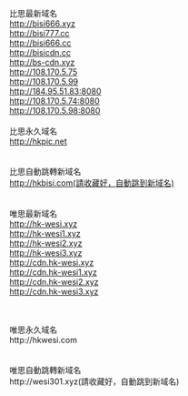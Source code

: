 比思最新域名<br>
http://bisi666.xyz<br>
http://bisi777.cc<br>
http://bisi666.cc<br>
http://bisicdn.cc<br>
http://bs-cdn.xyz<br>
http://108.170.5.75<br>
http://108.170.5.99<br>
http://184.95.51.83:8080<br>
http://108.170.5.74:8080<br>
http://108.170.5.98:8080<br>
<br>
比思永久域名<br>
http://hkpic.net<br>
<br>
<br>
比思自動跳轉新域名<br>
http://hkbisi.com(請收藏好，自動跳到新域名)<br>
<br>
<br>
唯思最新域名<br>
http://hk-wesi.xyz<br>
http://hk-wesi1.xyz<br>
http://hk-wesi2.xyz<br>
http://hk-wesi3.xyz<br>
http://cdn.hk-wesi.xyz<br>
http://cdn.hk-wesi1.xyz<br>
http://cdn.hk-wesi2.xyz<br>
http://cdn.hk-wesi3.xyz<br>

<br>
<br>
唯思永久域名<br>
http://hkwesi.com<br>
<br>
<br>
唯思自動跳轉新域名<br>
http://wesi301.xyz(請收藏好，自動跳到新域名)
